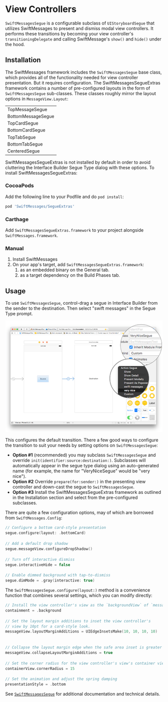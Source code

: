 # View Controllers

`SwiftMessagesSegue` is a configurable subclass of `UIStoryboardSegue` that utilizes SwiftMessages to present and dismiss modal view controllers. It performs these transitions by becoming your view controller's `transitioningDelegate` and calling SwiftMessage's `show()` and `hide()` under the hood.

## Installation

The SwiftMessages framework includes the `SwiftMessagesSegue` base class, which provides all of the functionality needed for view controller presentation. But it requires configuration. The SwiftMessagesSegueExtras framework contains a number of pre-configured layouts in the form of `SwiftMessagesSegue` sub-classes. These classes roughly mirror the layout options in `MessageView.Layout`:

<table>
  <tr><td>TopMessageSegue</td></tr>
  <tr><td>BottomMessageSegue</td></tr>
  <tr><td>TopCardSegue</td></tr>
  <tr><td>BottomCardSegue</td></tr>
  <tr><td>TopTabSegue</td></tr>
  <tr><td>BottomTabSegue</td></tr>
  <tr><td>CenteredSegue</td></tr>
</table>

SwiftMessagesSegueExtras is not installed by default in order to avoid cluttering the Interface Builder Segue Type dialog with these options. To install SwiftMessagesSegueExtras:

### CocoaPods

Add the following line to your Podfile and do `pod install`:

````ruby
pod 'SwiftMessages/SegueExtras'
````

### Carthage

Add `SwiftMessagesSegueExtras.framework` to your project alongside `SwiftMessages.framework`.

### Manual

1. Install SwiftMessages
1. On your app's target, add `SwiftMessagesSegueExtras.framework`:
   1. as an embedded binary on the General tab.
   1. as a target dependency on the Build Phases tab.

## Usage

To use `SwiftMessagesSegue`, control-drag a segue in Interface Builder from the sender to the destination. Then select "swift messages" in the Segue Type prompt.

<p align="center">
  <img src="./Design/SwiftMessagesSegueCreate.png" />
</p>

This configures the default transition. There a few good ways to configure the transition to suit your needs by setting options on `SwiftMessagesSegue`:

  * __Option #1__ (recommended) you may subclass `SwiftMessagesSegue` and override `init(identifier:source:destination:)`. Subclasses will automatically appear in the segue type dialog using an auto-generated name (for example, the name for "VeryNiceSegue" would be "very nice").
  * __Option #2__ Override `prepare(for:sender:)` in the presenting view controller and down-cast the segue to `SwiftMessagesSegue`.
  * __Option #3__ Install the SwiftMessagesSegueExtras framework as outlined in the Installation section and select from the pre-configured subclasses.
  
There are quite a few configuration options, may of which are borrowed from `SwiftMessages.Config`:

````swift
// Configure a bottom card-style presentation
segue.configure(layout: .bottomCard)

// Add a default drop shadow
segue.messageView.configureDropShadow()

// Turn off interactive dismiss
segue.interactiveHide = false

// Enable dimmed background with tap-to-dismiss
segue.dimMode = .gray(interactive: true)
````

The `SwiftMessagesSegue.configure(layout:)` method is a convenience function that combines several settings, which you can modify directly:

````swift
// Install the view controller's view as the `backgroundView` of `messageView`
containment = .background

// Set the layout margin additions to inset the view controller's
// view by 10pt for a card-style look.
messageView.layoutMarginAdditions = UIEdgeInsetsMake(10, 10, 10, 10)


// Collapse the layout margin edge when the safe area inset is greater than zero.
messageView.collapseLayoutMarginAdditions = true

// Set the corner radius for the view controller's view's container view.
containerView.cornerRadius = 15

// Set the animation and adjust the spring damping
presentationStyle = .bottom

````

See [`SwiftMessagesSegue`](./SwiftMessages/SwiftMessagesSegue.swift) for additional documentation and technical details.
